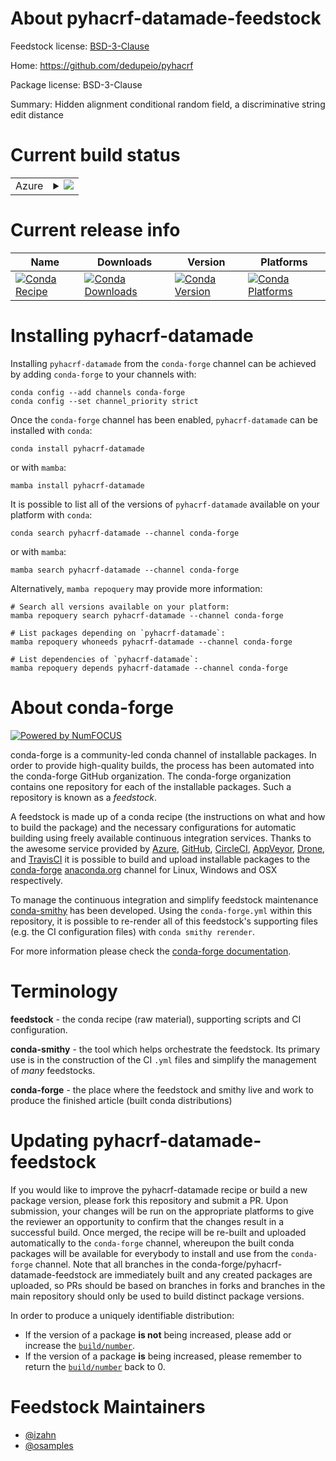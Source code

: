 About pyhacrf-datamade-feedstock
================================

Feedstock license: [BSD-3-Clause](https://github.com/conda-forge/pyhacrf-datamade-feedstock/blob/main/LICENSE.txt)

Home: https://github.com/dedupeio/pyhacrf

Package license: BSD-3-Clause

Summary: Hidden alignment conditional random field, a discriminative string edit distance

Current build status
====================


<table>
    
  <tr>
    <td>Azure</td>
    <td>
      <details>
        <summary>
          <a href="https://dev.azure.com/conda-forge/feedstock-builds/_build/latest?definitionId=14587&branchName=main">
            <img src="https://dev.azure.com/conda-forge/feedstock-builds/_apis/build/status/pyhacrf-datamade-feedstock?branchName=main">
          </a>
        </summary>
        <table>
          <thead><tr><th>Variant</th><th>Status</th></tr></thead>
          <tbody><tr>
              <td>linux_64_numpy1.22python3.10.____cpython</td>
              <td>
                <a href="https://dev.azure.com/conda-forge/feedstock-builds/_build/latest?definitionId=14587&branchName=main">
                  <img src="https://dev.azure.com/conda-forge/feedstock-builds/_apis/build/status/pyhacrf-datamade-feedstock?branchName=main&jobName=linux&configuration=linux%20linux_64_numpy1.22python3.10.____cpython" alt="variant">
                </a>
              </td>
            </tr><tr>
              <td>linux_64_numpy1.22python3.8.____cpython</td>
              <td>
                <a href="https://dev.azure.com/conda-forge/feedstock-builds/_build/latest?definitionId=14587&branchName=main">
                  <img src="https://dev.azure.com/conda-forge/feedstock-builds/_apis/build/status/pyhacrf-datamade-feedstock?branchName=main&jobName=linux&configuration=linux%20linux_64_numpy1.22python3.8.____cpython" alt="variant">
                </a>
              </td>
            </tr><tr>
              <td>linux_64_numpy1.22python3.9.____73_pypy</td>
              <td>
                <a href="https://dev.azure.com/conda-forge/feedstock-builds/_build/latest?definitionId=14587&branchName=main">
                  <img src="https://dev.azure.com/conda-forge/feedstock-builds/_apis/build/status/pyhacrf-datamade-feedstock?branchName=main&jobName=linux&configuration=linux%20linux_64_numpy1.22python3.9.____73_pypy" alt="variant">
                </a>
              </td>
            </tr><tr>
              <td>linux_64_numpy1.22python3.9.____cpython</td>
              <td>
                <a href="https://dev.azure.com/conda-forge/feedstock-builds/_build/latest?definitionId=14587&branchName=main">
                  <img src="https://dev.azure.com/conda-forge/feedstock-builds/_apis/build/status/pyhacrf-datamade-feedstock?branchName=main&jobName=linux&configuration=linux%20linux_64_numpy1.22python3.9.____cpython" alt="variant">
                </a>
              </td>
            </tr><tr>
              <td>linux_64_numpy1.23python3.11.____cpython</td>
              <td>
                <a href="https://dev.azure.com/conda-forge/feedstock-builds/_build/latest?definitionId=14587&branchName=main">
                  <img src="https://dev.azure.com/conda-forge/feedstock-builds/_apis/build/status/pyhacrf-datamade-feedstock?branchName=main&jobName=linux&configuration=linux%20linux_64_numpy1.23python3.11.____cpython" alt="variant">
                </a>
              </td>
            </tr><tr>
              <td>osx_64_numpy1.22python3.10.____cpython</td>
              <td>
                <a href="https://dev.azure.com/conda-forge/feedstock-builds/_build/latest?definitionId=14587&branchName=main">
                  <img src="https://dev.azure.com/conda-forge/feedstock-builds/_apis/build/status/pyhacrf-datamade-feedstock?branchName=main&jobName=osx&configuration=osx%20osx_64_numpy1.22python3.10.____cpython" alt="variant">
                </a>
              </td>
            </tr><tr>
              <td>osx_64_numpy1.22python3.8.____cpython</td>
              <td>
                <a href="https://dev.azure.com/conda-forge/feedstock-builds/_build/latest?definitionId=14587&branchName=main">
                  <img src="https://dev.azure.com/conda-forge/feedstock-builds/_apis/build/status/pyhacrf-datamade-feedstock?branchName=main&jobName=osx&configuration=osx%20osx_64_numpy1.22python3.8.____cpython" alt="variant">
                </a>
              </td>
            </tr><tr>
              <td>osx_64_numpy1.22python3.9.____73_pypy</td>
              <td>
                <a href="https://dev.azure.com/conda-forge/feedstock-builds/_build/latest?definitionId=14587&branchName=main">
                  <img src="https://dev.azure.com/conda-forge/feedstock-builds/_apis/build/status/pyhacrf-datamade-feedstock?branchName=main&jobName=osx&configuration=osx%20osx_64_numpy1.22python3.9.____73_pypy" alt="variant">
                </a>
              </td>
            </tr><tr>
              <td>osx_64_numpy1.22python3.9.____cpython</td>
              <td>
                <a href="https://dev.azure.com/conda-forge/feedstock-builds/_build/latest?definitionId=14587&branchName=main">
                  <img src="https://dev.azure.com/conda-forge/feedstock-builds/_apis/build/status/pyhacrf-datamade-feedstock?branchName=main&jobName=osx&configuration=osx%20osx_64_numpy1.22python3.9.____cpython" alt="variant">
                </a>
              </td>
            </tr><tr>
              <td>osx_64_numpy1.23python3.11.____cpython</td>
              <td>
                <a href="https://dev.azure.com/conda-forge/feedstock-builds/_build/latest?definitionId=14587&branchName=main">
                  <img src="https://dev.azure.com/conda-forge/feedstock-builds/_apis/build/status/pyhacrf-datamade-feedstock?branchName=main&jobName=osx&configuration=osx%20osx_64_numpy1.23python3.11.____cpython" alt="variant">
                </a>
              </td>
            </tr>
          </tbody>
        </table>
      </details>
    </td>
  </tr>
</table>

Current release info
====================

| Name | Downloads | Version | Platforms |
| --- | --- | --- | --- |
| [![Conda Recipe](https://img.shields.io/badge/recipe-pyhacrf--datamade-green.svg)](https://anaconda.org/conda-forge/pyhacrf-datamade) | [![Conda Downloads](https://img.shields.io/conda/dn/conda-forge/pyhacrf-datamade.svg)](https://anaconda.org/conda-forge/pyhacrf-datamade) | [![Conda Version](https://img.shields.io/conda/vn/conda-forge/pyhacrf-datamade.svg)](https://anaconda.org/conda-forge/pyhacrf-datamade) | [![Conda Platforms](https://img.shields.io/conda/pn/conda-forge/pyhacrf-datamade.svg)](https://anaconda.org/conda-forge/pyhacrf-datamade) |

Installing pyhacrf-datamade
===========================

Installing `pyhacrf-datamade` from the `conda-forge` channel can be achieved by adding `conda-forge` to your channels with:

```
conda config --add channels conda-forge
conda config --set channel_priority strict
```

Once the `conda-forge` channel has been enabled, `pyhacrf-datamade` can be installed with `conda`:

```
conda install pyhacrf-datamade
```

or with `mamba`:

```
mamba install pyhacrf-datamade
```

It is possible to list all of the versions of `pyhacrf-datamade` available on your platform with `conda`:

```
conda search pyhacrf-datamade --channel conda-forge
```

or with `mamba`:

```
mamba search pyhacrf-datamade --channel conda-forge
```

Alternatively, `mamba repoquery` may provide more information:

```
# Search all versions available on your platform:
mamba repoquery search pyhacrf-datamade --channel conda-forge

# List packages depending on `pyhacrf-datamade`:
mamba repoquery whoneeds pyhacrf-datamade --channel conda-forge

# List dependencies of `pyhacrf-datamade`:
mamba repoquery depends pyhacrf-datamade --channel conda-forge
```


About conda-forge
=================

[![Powered by
NumFOCUS](https://img.shields.io/badge/powered%20by-NumFOCUS-orange.svg?style=flat&colorA=E1523D&colorB=007D8A)](https://numfocus.org)

conda-forge is a community-led conda channel of installable packages.
In order to provide high-quality builds, the process has been automated into the
conda-forge GitHub organization. The conda-forge organization contains one repository
for each of the installable packages. Such a repository is known as a *feedstock*.

A feedstock is made up of a conda recipe (the instructions on what and how to build
the package) and the necessary configurations for automatic building using freely
available continuous integration services. Thanks to the awesome service provided by
[Azure](https://azure.microsoft.com/en-us/services/devops/), [GitHub](https://github.com/),
[CircleCI](https://circleci.com/), [AppVeyor](https://www.appveyor.com/),
[Drone](https://cloud.drone.io/welcome), and [TravisCI](https://travis-ci.com/)
it is possible to build and upload installable packages to the
[conda-forge](https://anaconda.org/conda-forge) [anaconda.org](https://anaconda.org/)
channel for Linux, Windows and OSX respectively.

To manage the continuous integration and simplify feedstock maintenance
[conda-smithy](https://github.com/conda-forge/conda-smithy) has been developed.
Using the ``conda-forge.yml`` within this repository, it is possible to re-render all of
this feedstock's supporting files (e.g. the CI configuration files) with ``conda smithy rerender``.

For more information please check the [conda-forge documentation](https://conda-forge.org/docs/).

Terminology
===========

**feedstock** - the conda recipe (raw material), supporting scripts and CI configuration.

**conda-smithy** - the tool which helps orchestrate the feedstock.
                   Its primary use is in the construction of the CI ``.yml`` files
                   and simplify the management of *many* feedstocks.

**conda-forge** - the place where the feedstock and smithy live and work to
                  produce the finished article (built conda distributions)


Updating pyhacrf-datamade-feedstock
===================================

If you would like to improve the pyhacrf-datamade recipe or build a new
package version, please fork this repository and submit a PR. Upon submission,
your changes will be run on the appropriate platforms to give the reviewer an
opportunity to confirm that the changes result in a successful build. Once
merged, the recipe will be re-built and uploaded automatically to the
`conda-forge` channel, whereupon the built conda packages will be available for
everybody to install and use from the `conda-forge` channel.
Note that all branches in the conda-forge/pyhacrf-datamade-feedstock are
immediately built and any created packages are uploaded, so PRs should be based
on branches in forks and branches in the main repository should only be used to
build distinct package versions.

In order to produce a uniquely identifiable distribution:
 * If the version of a package **is not** being increased, please add or increase
   the [``build/number``](https://docs.conda.io/projects/conda-build/en/latest/resources/define-metadata.html#build-number-and-string).
 * If the version of a package **is** being increased, please remember to return
   the [``build/number``](https://docs.conda.io/projects/conda-build/en/latest/resources/define-metadata.html#build-number-and-string)
   back to 0.

Feedstock Maintainers
=====================

* [@izahn](https://github.com/izahn/)
* [@osamples](https://github.com/osamples/)

